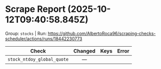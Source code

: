 # Scrape Report (2025-10-12T09:40:58.845Z)

Group: `stocks`  |  Run: https://github.com/AlbertoRoca96/scraping-checks-scheduler/actions/runs/18442230773

| Check | Changed | Keys | Error |
|---|:---:|:--|:--|
| `stock_ntdoy_global_quote` | — |  |  |
